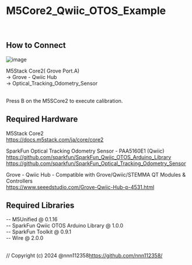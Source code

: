 # M5Core2_Qwiic_OTOS_Example
<br>

## How to Connect
![image](https://github.com/nnn112358/M5Core2_Qwiic_OTOS_Example/assets/27625496/77efed87-c69f-4bfa-b483-09e6f370fef9)

M5Stack Core2( Grove Port.A) <br>
-> Grove - Qwiic Hub<br>
-> Optical_Tracking_Odometry_Sensor<br>

<br>
Press B on the M5SCore2 to execute calibration.  
<br>

## Required Hardware
M5Stack Core2<br>
https://docs.m5stack.com/ja/core/core2<br>

SparkFun Optical Tracking Odometry Sensor - PAA5160E1 (Qwiic)
https://github.com/sparkfun/SparkFun_Qwiic_OTOS_Arduino_Library<br>
https://github.com/sparkfun/SparkFun_Optical_Tracking_Odometry_Sensor<br>

Grove - Qwiic Hub - Compatible with Grove/Qwiic/STEMMA QT Modules & Controllers<br>
https://www.seeedstudio.com/Grove-Qwiic-Hub-p-4531.html<br>


## Required Libraries<br>
-- M5Unified @ 0.1.16 <br>
-- SparkFun Qwiic OTOS Arduino Library @ 1.0.0 <br>
-- SparkFun Toolkit @ 0.9.1 <br>
-- Wire @ 2.0.0<br>
<br>

// Copyright (c) 2024 @nnn112358<https://github.com/nnn112358/>

